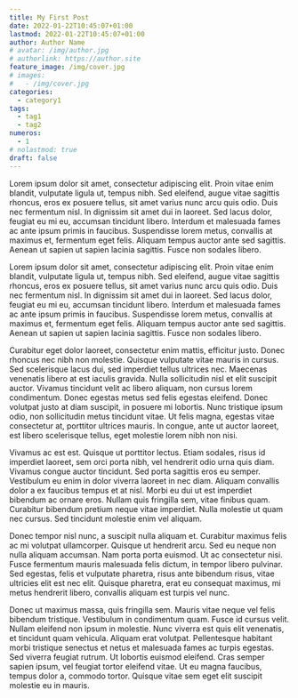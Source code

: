 ```yaml
---
title: My First Post
date: 2022-01-22T10:45:07+01:00
lastmod: 2022-01-22T10:45:07+01:00
author: Author Name
# avatar: /img/author.jpg
# authorlink: https://author.site
feature_image: /img/cover.jpg
# images:
#   - /img/cover.jpg
categories:
  - category1
tags:
  - tag1
  - tag2
numeros: 
  - 1
# nolastmod: true
draft: false
---
```


Lorem ipsum dolor sit amet, consectetur adipiscing elit. Proin vitae enim blandit, vulputate ligula ut, tempus nibh. Sed eleifend, augue vitae sagittis rhoncus, eros ex posuere tellus, sit amet varius nunc arcu quis odio. Duis nec fermentum nisl. In dignissim sit amet dui in laoreet. Sed lacus dolor, feugiat eu mi eu, accumsan tincidunt libero. Interdum et malesuada fames ac ante ipsum primis in faucibus. Suspendisse lorem metus, convallis at maximus et, fermentum eget felis. Aliquam tempus auctor ante sed sagittis. Aenean ut sapien ut sapien lacinia sagittis. Fusce non sodales libero.

<!--more-->

Lorem ipsum dolor sit amet, consectetur adipiscing elit. Proin vitae enim blandit, vulputate ligula ut, tempus nibh. Sed eleifend, augue vitae sagittis rhoncus, eros ex posuere tellus, sit amet varius nunc arcu quis odio. Duis nec fermentum nisl. In dignissim sit amet dui in laoreet. Sed lacus dolor, feugiat eu mi eu, accumsan tincidunt libero. Interdum et malesuada fames ac ante ipsum primis in faucibus. Suspendisse lorem metus, convallis at maximus et, fermentum eget felis. Aliquam tempus auctor ante sed sagittis. Aenean ut sapien ut sapien lacinia sagittis. Fusce non sodales libero.

Curabitur eget dolor laoreet, consectetur enim mattis, efficitur justo. Donec rhoncus nec nibh non molestie. Quisque vulputate vitae mauris in cursus. Sed scelerisque lacus dui, sed imperdiet tellus ultrices nec. Maecenas venenatis libero at est iaculis gravida. Nulla sollicitudin nisl et elit suscipit auctor. Vivamus tincidunt velit ac libero aliquam, non cursus lorem condimentum. Donec egestas metus sed felis egestas eleifend. Donec volutpat justo at diam suscipit, in posuere mi lobortis. Nunc tristique ipsum odio, non sollicitudin metus tincidunt vitae. Ut felis magna, egestas vitae consectetur at, porttitor ultrices mauris. In congue, ante ut auctor laoreet, est libero scelerisque tellus, eget molestie lorem nibh non nisi.

Vivamus ac est est. Quisque ut porttitor lectus. Etiam sodales, risus id imperdiet laoreet, sem orci porta nibh, vel hendrerit odio urna quis diam. Vivamus congue auctor tincidunt. Sed porta sagittis eros eu semper. Vestibulum eu enim in dolor viverra laoreet in nec diam. Aliquam convallis dolor a ex faucibus tempus et at nisl. Morbi eu dui ut est imperdiet bibendum ac ornare eros. Nullam quis fringilla sem, vitae finibus quam. Curabitur bibendum pretium neque vitae imperdiet. Nulla molestie ut quam nec cursus. Sed tincidunt molestie enim vel aliquam.

Donec tempor nisl nunc, a suscipit nulla aliquam et. Curabitur maximus felis ac mi volutpat ullamcorper. Quisque ut hendrerit arcu. Sed eu neque non nulla aliquam accumsan. Nam porta porta euismod. Ut ac consectetur nisi. Fusce fermentum mauris malesuada felis dictum, in tempor libero pulvinar. Sed egestas, felis et vulputate pharetra, risus ante bibendum risus, vitae ultricies elit est nec elit. Quisque pharetra, erat eu consequat maximus, mi metus hendrerit libero, convallis aliquam est turpis vel nunc.

Donec ut maximus massa, quis fringilla sem. Mauris vitae neque vel felis bibendum tristique. Vestibulum in condimentum quam. Fusce id cursus velit. Nullam eleifend non ipsum in molestie. Nunc viverra est quis elit venenatis, et tincidunt quam vehicula. Aliquam erat volutpat. Pellentesque habitant morbi tristique senectus et netus et malesuada fames ac turpis egestas. Sed viverra feugiat rutrum. Ut lobortis euismod eleifend. Cras semper sapien ipsum, vel feugiat tortor eleifend vitae. Ut eu magna faucibus, tempus dolor a, commodo tortor. Quisque vitae sem eget elit suscipit molestie eu in mauris.
